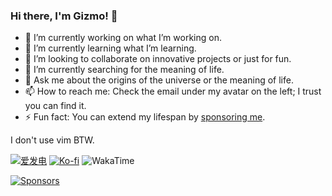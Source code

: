 ### Hi there, I'm Gizmo! 👋

- 🔭 I’m currently working on what I’m working on.
- 🌱 I’m currently learning what I’m learning.
- 👯 I’m looking to collaborate on innovative projects or just for fun.
- 🤔 I’m currently searching for the meaning of life.
- 💬 Ask me about the origins of the universe or the meaning of life.
- 📫 How to reach me: Check the email under my avatar on the left; I trust you can find it.
- ⚡ Fun fact: You can extend my lifespan by [sponsoring me](https://afdian.net/a/gizmo).

I don't use vim BTW.

[![爱发电](https://img.shields.io/badge/%E7%88%B1%E5%8F%91%E7%94%B5-Gizmo-%23946ce6
)](https://afdian.net/a/gizmo)
[![Ko-fi](https://img.shields.io/badge/Ko--fi-%E2%9D%A4%EF%B8%8F-blue?logo=kofi&color=%23fff)](https://ko-fi.com/gizmo_)
![WakaTime](https://img.shields.io/endpoint?url=https%3A%2F%2Fwakapi.aika.dev%2Fapi%2Fcompat%2Fshields%2Fv1%2FGizmo%2Finterval%3A30_days&color=2F855A&label=last%2030%20days&logo=WakaTime)

[![Sponsors](https://afdian-connect.deno.dev/sponsor.svg)](https://afdian.net/a/gizmo)
